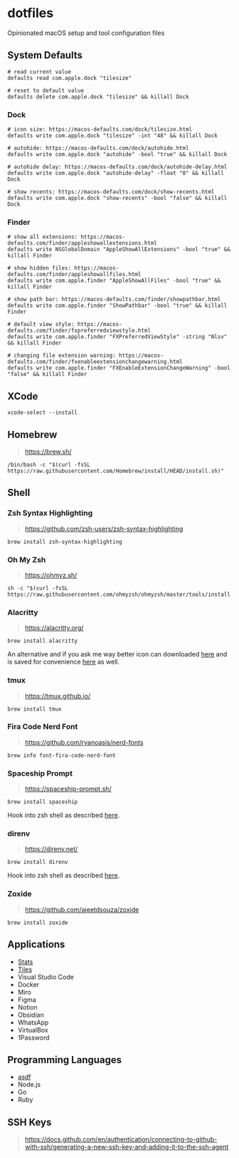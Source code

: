 # dotfiles

Opinionated macOS setup and tool configuration files

## System Defaults

```shell
# read current value
defaults read com.apple.dock "tilesize"

# reset to default value
defaults delete com.apple.dock "tilesize" && killall Dock
```

### Dock

```shell
# icon size: https://macos-defaults.com/dock/tilesize.html
defaults write com.apple.dock "tilesize" -int "48" && killall Dock

# autohide: https://macos-defaults.com/dock/autohide.html
defaults write com.apple.dock "autohide" -bool "true" && killall Dock

# autohide delay: https://macos-defaults.com/dock/autohide-delay.html
defaults write com.apple.dock "autohide-delay" -float "0" && killall Dock

# show recents: https://macos-defaults.com/dock/show-recents.html
defaults write com.apple.dock "show-recents" -bool "false" && killall Dock
```

### Finder

```shell
# show all extensions: https://macos-defaults.com/finder/appleshowallextensions.html
defaults write NSGlobalDomain "AppleShowAllExtensions" -bool "true" && killall Finder

# show hidden files: https://macos-defaults.com/finder/appleshowallfiles.html
defaults write com.apple.finder "AppleShowAllFiles" -bool "true" && killall Finder

# show path bar: https://macos-defaults.com/finder/showpathbar.html
defaults write com.apple.finder "ShowPathbar" -bool "true" && killall Finder

# default view style: https://macos-defaults.com/finder/fxpreferredviewstyle.html
defaults write com.apple.finder "FXPreferredViewStyle" -string "Nlsv" && killall Finder

# changing file extension warning: https://macos-defaults.com/finder/fxenableextensionchangewarning.html
defaults write com.apple.finder "FXEnableExtensionChangeWarning" -bool "false" && killall Finder
```

## XCode

```shell
xcode-select --install
```

## Homebrew

> <https://brew.sh/>

```shell
/bin/bash -c "$(curl -fsSL https://raw.githubusercontent.com/Homebrew/install/HEAD/install.sh)"
```

## Shell

### Zsh Syntax Highlighting

> <https://github.com/zsh-users/zsh-syntax-highlighting>

```shell
brew install zsh-syntax-highlighting
```

### Oh My Zsh

> <https://ohmyz.sh/>

```shell
sh -c "$(curl -fsSL https://raw.githubusercontent.com/ohmyzsh/ohmyzsh/master/tools/install.sh)"
```

### Alacritty

> <https://alacritty.org/>

```shell
brew install alacritty
```

An alternative and if you ask me way better icon can downloaded [here](https://yoolk.ninja/icons/alacritty/) and is saved for convenience [here](Alacritty.zip) as well.

### tmux

> <https://tmux.github.io/>

```shell
brew install tmux
```

### Fira Code Nerd Font

> <https://github.com/ryanoasis/nerd-fonts>

```shell
brew info font-fira-code-nerd-font
```

### Spaceship Prompt

> <https://spaceship-prompt.sh/>

```shell
brew install spaceship
```

Hook into zsh shell as described [here](https://spaceship-prompt.sh/getting-started/).

### direnv

> <https://direnv.net/>

```shell
brew install direnv
```

Hook into zsh shell as described [here](https://direnv.net/docs/hook.html#zsh).

### Zoxide

> <https://github.com/ajeetdsouza/zoxide>

```shell
brew install zoxide
```

## Applications

- [Stats](https://github.com/exelban/stats)
- [Tiles](https://www.sempliva.com/tiles/)
- Visual Studio Code
- Docker
- Miro
- Figma
- Notion
- Obsidian
- WhatsApp
- VirtualBox
- 1Password

## Programming Languages

- [asdf](https://asdf-vm.com/)
- Node.js
- Go
- Ruby

## SSH Keys

> <https://docs.github.com/en/authentication/connecting-to-github-with-ssh/generating-a-new-ssh-key-and-adding-it-to-the-ssh-agent>
